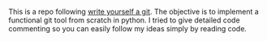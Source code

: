 This is a repo following [write yourself a git](https://github.com/thblt/write-yourself-a-git). The objective is to implement a functional git tool from scratch in python. I tried to give detailed code commenting so you can easily follow my ideas simply by reading code.
